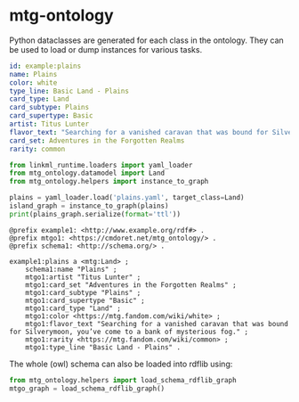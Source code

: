 # mtg-ontology


Python dataclasses are generated for each class in the ontology. They can be used to load or dump instances for various tasks.


```yaml title="plains.yaml"
id: example:plains
name: Plains
color: white
type_line: Basic Land - Plains
card_type: Land
card_subtype: Plains
card_supertype: Basic
artist: Titus Lunter
flavor_text: "Searching for a vanished caravan that was bound for Silverymoon, you’ve come to a bank of mysterious fog."
card_set: Adventures in the Forgotten Realms
rarity: common
```

```python
from linkml_runtime.loaders import yaml_loader
from mtg_ontology.datamodel import Land
from mtg_ontology.helpers import instance_to_graph 

plains = yaml_loader.load('plains.yaml', target_class=Land)
island_graph = instance_to_graph(plains)
print(plains_graph.serialize(format='ttl'))
```

```turtle
@prefix example1: <http://www.example.org/rdf#> .
@prefix mtgo1: <https://cmdoret.net/mtg_ontology/> .
@prefix schema1: <http://schema.org/> .

example1:plains a <mtg:Land> ;
    schema1:name "Plains" ;
    mtgo1:artist "Titus Lunter" ;
    mtgo1:card_set "Adventures in the Forgotten Realms" ;
    mtgo1:card_subtype "Plains" ;
    mtgo1:card_supertype "Basic" ;
    mtgo1:card_type "Land" ;
    mtgo1:color <https://mtg.fandom.com/wiki/white> ;
    mtgo1:flavor_text "Searching for a vanished caravan that was bound for Silverymoon, you’ve come to a bank of mysterious fog." ;
    mtgo1:rarity <https://mtg.fandom.com/wiki/common> ;
    mtgo1:type_line "Basic Land - Plains" .
```

The whole (owl) schema can also be loaded into rdflib using:

```python
from mtg_ontology.helpers import load_schema_rdflib_graph
mtgo_graph = load_schema_rdflib_graph()
```
